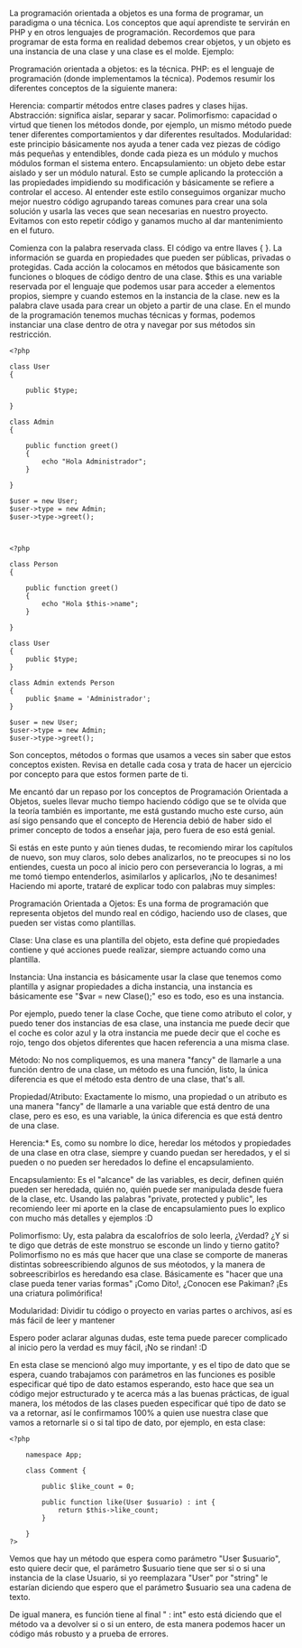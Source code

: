 La programación orientada a objetos es una forma de programar, un paradigma o una técnica. Los conceptos que aquí aprendiste te servirán en PHP y en otros lenguajes de programación. Recordemos que para programar de esta forma en realidad debemos crear objetos, y un objeto es una instancia de una clase y una clase es el molde. Ejemplo:

Programación orientada a objetos: es la técnica.
PHP: es el lenguaje de programación (donde implementamos la técnica).
Podemos resumir los diferentes conceptos de la siguiente manera:

Herencia: compartir métodos entre clases padres y clases hijas.
Abstracción: significa aislar, separar y sacar.
Polimorfismo: capacidad o virtud que tienen los métodos donde, por ejemplo, un mismo método puede tener diferentes comportamientos y dar diferentes resultados.
Modularidad: este principio básicamente nos ayuda a tener cada vez piezas de código más pequeñas y entendibles, donde cada pieza es un módulo y muchos módulos forman el sistema entero.
Encapsulamiento: un objeto debe estar aislado y ser un módulo natural. Esto se cumple aplicando la protección a las propiedades impidiendo su modificación y básicamente se refiere a controlar el acceso.
Al entender este estilo conseguimos organizar mucho mejor nuestro código agrupando tareas comunes para crear una sola solución y usarla las veces que sean necesarias en nuestro proyecto. Evitamos con esto repetir código y ganamos mucho al dar mantenimiento en el futuro.

Comienza con la palabra reservada class.
El código va entre llaves { }.
La información se guarda en propiedades que pueden ser públicas, privadas o protegidas.
Cada acción la colocamos en métodos que básicamente son funciones o bloques de código dentro de una clase.
$this es una variable reservada por el lenguaje que podemos usar para acceder a elementos propios, siempre y cuando estemos en la instancia de la clase.
new es la palabra clave usada para crear un objeto a partir de una clase.
En el mundo de la programación tenemos muchas técnicas y formas, podemos instanciar una clase dentro de otra y navegar por sus métodos sin restricción.


    <?php
    
    class User 
    {

        public $type;

    }

    class Admin 
    {

        public function greet() 
        {
            echo "Hola Administrador";
        }

    }

    $user = new User;
    $user->type = new Admin;
    $user->type->greet();



    <?php
    
    class Person 
    {
    
        public function greet() 
        {
            echo "Hola $this->name";
        }

    }

    class User 
    {
        public $type;
    }

    class Admin extends Person 
    {
        public $name = 'Administrador';
    }

    $user = new User;
    $user->type = new Admin;
    $user->type->greet();

Son conceptos, métodos o formas que usamos a veces sin saber que estos conceptos existen. Revisa en detalle cada cosa y trata de hacer un ejercicio por concepto para que estos formen parte de ti.







Me encantó dar un repaso por los conceptos de Programación Orientada a Objetos, sueles llevar mucho tiempo haciendo código que se te olvida que la teoría también es importante, me está gustando mucho este curso, aún así sigo pensando que el concepto de Herencia debió de haber sido el primer concepto de todos a enseñar jaja, pero fuera de eso está genial.

Si estás en este punto y aún tienes dudas, te recomiendo mirar los capítulos de nuevo, son muy claros, solo debes analizarlos, no te preocupes si no los entiendes, cuesta un poco al inicio pero con perseverancia lo logras, a mi me tomó tiempo entenderlos, asimilarlos y aplicarlos, ¡No te desanimes! Haciendo mi aporte, trataré de explicar todo con palabras muy simples:

Programación Orientada a Ojetos: Es una forma de programación que representa objetos del mundo real en código, haciendo uso de clases, que pueden ser vistas como plantillas.

Clase: Una clase es una plantilla del objeto, esta define qué propiedades contiene y qué acciones puede realizar, siempre actuando como una plantilla.

Instancia: Una instancia es básicamente usar la clase que tenemos como plantilla y asignar propiedades a dicha instancia, una instancia es básicamente ese "$var = new Clase();" eso es todo, eso es una instancia.

Por ejemplo, puedo tener la clase Coche, que tiene como atributo el color, y puedo tener dos instancias de esa clase, una instancia me puede decir que el coche es color azul y la otra instancia me puede decir que el coche es rojo, tengo dos objetos diferentes que hacen referencia a una misma clase.

Método: No nos compliquemos, es una manera "fancy" de llamarle a una función dentro de una clase, un método es una función, listo, la única diferencia es que el método esta dentro de una clase, that's all.

Propiedad/Atributo: Exactamente lo mismo, una propiedad o un atributo es una manera "fancy" de llamarle a una variable que está dentro de una clase, pero es eso, es una variable, la única diferencia es que está dentro de una clase.

Herencia:* Es, como su nombre lo dice, heredar los métodos y propiedades de una clase en otra clase, siempre y cuando puedan ser heredados, y el si pueden o no pueden ser heredados lo define el encapsulamiento.

Encapsulamiento: Es el "alcance" de las variables, es decir, definen quién pueden ser heredada, quién no, quién puede ser manipulada desde fuera de la clase, etc. Usando las palabras "private, protected y public", les recomiendo leer mi aporte en la clase de encapsulamiento pues lo explico con mucho más detalles y ejemplos :D

Polimorfismo: Uy, esta palabra da escalofríos de solo leerla, ¿Verdad? ¿Y si te digo que detrás de este monstruo se esconde un lindo y tierno gatito? Polimorfismo no es más que hacer que una clase se comporte de maneras distintas sobreescribiendo algunos de sus méotodos, y la manera de sobreescribirlos es heredando esa clase. Básicamente es "hacer que una clase pueda tener varias formas" ¡Como Dito!, ¿Conocen ese Pakiman? ¡Es una criatura polimórifica!

Modularidad: Dividir tu código o proyecto en varias partes o archivos, así es más fácil de leer y mantener

Espero poder aclarar algunas dudas, este tema puede parecer complicado al inicio pero la verdad es muy fácil, ¡No se rindan! :D









En esta clase se mencionó algo muy importante, y es el tipo de dato que se espera, cuando trabajamos con parámetros en las funciones es posible especificar qué tipo de dato estamos esperando, esto hace que sea un código mejor estructurado y te acerca más a las buenas prácticas, de igual manera, los métodos de las clases pueden especificar qué tipo de dato se va a retornar, así le confirmamos 100% a quien use nuestra clase que vamos a retornarle si o si tal tipo de dato, por ejemplo, en esta clase:


    <?php

        namespace App;

        class Comment {

            public $like_count = 0;

            public function like(User $usuario) : int {
                return $this->like_count;
            }
            
        }
    ?>
Vemos que hay un método que espera como parámetro "User $usuario", esto quiere decir que, el parámetro $usuario tiene que ser si o si una instancia de la clase Usuario, si yo reemplazara "User" por "string" le estarían diciendo que espero que el parámetro $usuario sea una cadena de texto.

De igual manera, es función tiene al final " : int" esto está diciendo que el método va a devolver si o si un entero, de esta manera podemos hacer un código más robusto y a prueba de errores.